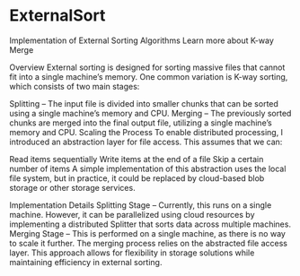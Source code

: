 # ExternalSort
Implementation of External Sorting Algorithms
Learn more about K-way Merge

Overview
External sorting is designed for sorting massive files that cannot fit into a single machine’s memory. One common variation is K-way sorting, which consists of two main stages:

Splitting – The input file is divided into smaller chunks that can be sorted using a single machine’s memory and CPU.
Merging – The previously sorted chunks are merged into the final output file, utilizing a single machine’s memory and CPU.
Scaling the Process
To enable distributed processing, I introduced an abstraction layer for file access. This assumes that we can:

Read items sequentially
Write items at the end of a file
Skip a certain number of items
A simple implementation of this abstraction uses the local file system, but in practice, it could be replaced by cloud-based blob storage or other storage services.

Implementation Details
Splitting Stage – Currently, this runs on a single machine. However, it can be parallelized using cloud resources by implementing a distributed Splitter that sorts data across multiple machines.
Merging Stage – This is performed on a single machine, as there is no way to scale it further. The merging process relies on the abstracted file access layer.
This approach allows for flexibility in storage solutions while maintaining efficiency in external sorting.

